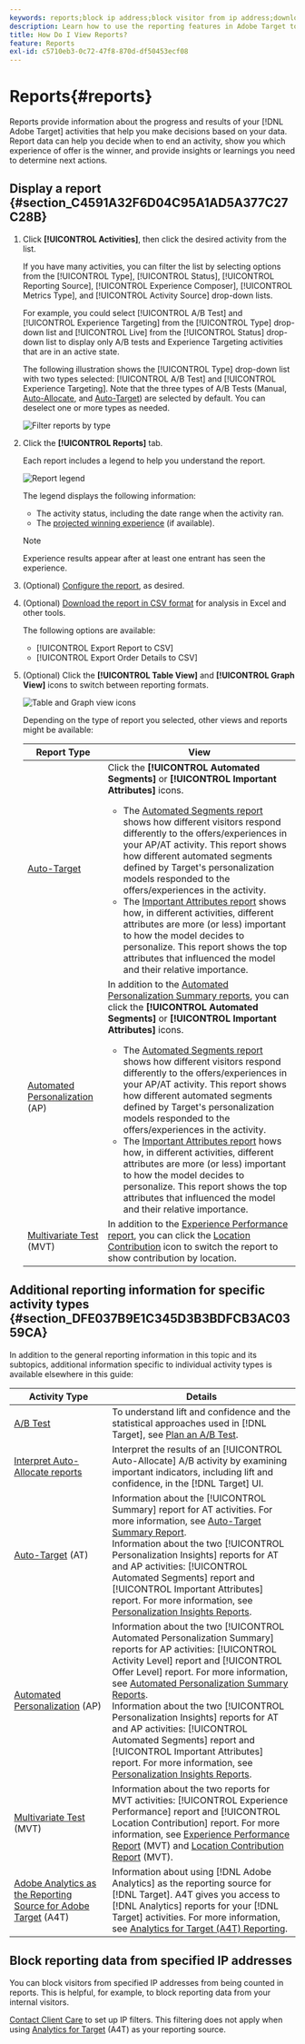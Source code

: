 ```yaml
---
keywords: reports;block ip address;block visitor from ip address;download reports;csv;reporting
description: Learn how to use the reporting features in Adobe Target to examine the performance of your activities. Make better decisions based on your data to increase ROI.
title: How Do I View Reports?
feature: Reports
exl-id: c5710eb3-0c72-47f8-870d-df50453ecf08
---
```

# Reports{#reports}

Reports provide information about the progress and results of your [!DNL Adobe Target] activities that help you make decisions based on your data. Report data can help you decide when to end an activity, show you which experience of offer is the winner, and provide insights or learnings you need to determine next actions.

## Display a report {#section_C4591A32F6D04C95A1AD5A377C27C28B}

1. Click **[!UICONTROL Activities]**, then click the desired activity from the list.

   If you have many activities, you can filter the list by selecting options from the [!UICONTROL Type], [!UICONTROL Status], [!UICONTROL Reporting Source], [!UICONTROL Experience Composer], [!UICONTROL Metrics Type], and [!UICONTROL Activity Source] drop-down lists.

   For example, you could select [!UICONTROL A/B Test] and [!UICONTROL Experience Targeting] from the [!UICONTROL Type] drop-down list and [!UICONTROL Live] from the [!UICONTROL Status] drop-down list to display only A/B tests and Experience Targeting activities that are in an active state.

   The following illustration shows the [!UICONTROL Type] drop-down list with two types selected: [!UICONTROL A/B Test] and [!UICONTROL Experience Targeting]. Note that the three types of A/B Tests (Manual, [Auto-Allocate](/help/c-activities/automated-traffic-allocation/automated-traffic-allocation.md), and [Auto-Target](/help/c-activities/auto-target/auto-target-to-optimize.md)) are selected by default. You can deselect one or more types as needed.

   ![Filter reports by type](/help/c-reports/assets/report_filters-new.png)

1. Click the **[!UICONTROL Reports]** tab.

   Each report includes a legend to help you understand the report.

   ![Report legend](/help/c-reports/assets/report_menu_bar-new.png)

   The legend displays the following information:

    * The activity status, including the date range when the activity ran.
    * The [projected winning experience](/help/c-activities/automated-traffic-allocation/determine-winner.md) (if available). 

   >[!NOTE]
   >
   >Experience results appear after at least one entrant has seen the experience.

1. (Optional) [Configure the report](/help/c-reports/c-report-settings/report-settings.md#concept_4BB6A7FDAB6F4806A632F9CD989B8BFA), as desired. 
1. (Optional) [Download the report in CSV format](/help/c-reports/downloading-data-in-csv-file.md#concept_3F276FF2BBB2499388F97451D6DE2E75) for analysis in Excel and other tools.

   The following options are available:

    * [!UICONTROL Export Report to CSV]
    * [!UICONTROL Export Order Details to CSV]

1. (Optional) Click the **[!UICONTROL Table View]** and **[!UICONTROL Graph View]** icons to switch between reporting formats.

   ![Table and Graph view icons](/help/c-reports/assets/table-and-graph-icons.png)

   Depending on the type of report you selected, other views and reports might be available:

   |Report Type|View|
   | --- | --- |
   |[Auto-Target](/help/c-activities/auto-target/auto-target-to-optimize.md)|Click the **[!UICONTROL Automated Segments]** or **[!UICONTROL Important Attributes]** icons.<ul><li>The [Automated Segments report](/help/c-reports/c-personalization-insights-reports/automated-segments-report.md) shows how different visitors respond differently to the offers/experiences in your AP/AT activity. This report shows how different automated segments defined by Target's personalization models responded to the offers/experiences in the activity.</li><li>The [Important Attributes report](/help/c-reports/c-personalization-insights-reports/important-attributes-report.md) shows how, in different activities, different attributes are more (or less) important to how the model decides to personalize. This report shows the top attributes that influenced the model and their relative importance.</li></ul>|
   |[Automated Personalization](/help/c-activities/t-automated-personalization/automated-personalization.md) (AP)|In addition to the [Automated Personalization Summary reports](/help/c-reports/reports-ap.md), you can click the **[!UICONTROL Automated Segments]** or **[!UICONTROL Important Attributes]** icons.<ul><li>The [Automated Segments report](/help/c-reports/c-personalization-insights-reports/automated-segments-report.md) shows how different visitors respond differently to the offers/experiences in your AP/AT activity. This report shows how different automated segments defined by Target's personalization models responded to the offers/experiences in the activity.</li><li>The [Important Attributes report](/help/c-reports/c-personalization-insights-reports/important-attributes-report.md) hows how, in different activities, different attributes are more (or less) important to how the model decides to personalize. This report shows the top attributes that influenced the model and their relative importance.</li></ul>|
   |[Multivariate Test](/help/c-activities/c-multivariate-testing/multivariate-testing.md) (MVT)|In addition to the [Experience Performance report](/help/c-reports/experience-performance-report.md), you can click the [Location Contribution](/help/c-reports/location-contribution-report.md) icon to switch the report to show contribution by location.|

## Additional reporting information for specific activity types {#section_DFE037B9E1C345D3B3BDFCB3AC0359CA}

In addition to the general reporting information in this topic and its subtopics, additional information specific to individual activity types is available elsewhere in this guide:

| Activity Type | Details |
|--- |--- |
|[A/B Test](/help/c-activities/t-test-ab/test-ab.md)|To understand lift and confidence and the statistical approaches used in [!DNL Target], see [Plan an A/B Test](/help/c-activities/t-test-ab/sample-size-determination.md).|
|[Interpret Auto-Allocate reports](/help/c-activities/automated-traffic-allocation/determine-winner.md)|Interpret the results of an [!UICONTROL Auto-Allocate] A/B activity by examining important indicators, including lift and confidence, in the [!DNL Target] UI.|
|[Auto-Target](/help/c-activities/auto-target/auto-target-to-optimize.md) (AT)|Information about the [!UICONTROL Summary] report for AT activities. For more information, see [Auto-Target Summary Report](/help/c-reports/auto-target-summary-report.md).<br>Information about the two [!UICONTROL Personalization Insights] reports for AT and AP activities: [!UICONTROL Automated Segments] report and [!UICONTROL Important Attributes] report. For more information, see [Personalization Insights Reports](/help/c-reports/c-personalization-insights-reports/personalization-insights-reports.md).|
|[Automated Personalization](/help/c-activities/t-automated-personalization/automated-personalization.md) (AP)|Information about the two [!UICONTROL Automated Personalization Summary] reports for AP activities: [!UICONTROL Activity Level] report and [!UICONTROL Offer Level] report. For more information, see [Automated Personalization Summary Reports](/help/c-reports/reports-ap.md).<br>Information about the two [!UICONTROL Personalization Insights] reports for AT and AP activities: [!UICONTROL Automated Segments] report and [!UICONTROL Important Attributes] report. For more information, see [Personalization Insights Reports](/help/c-reports/c-personalization-insights-reports/personalization-insights-reports.md).|
|[Multivariate Test](/help/c-activities/c-multivariate-testing/multivariate-testing.md) (MVT)|Information about the two reports for MVT activities: [!UICONTROL Experience Performance] report and [!UICONTROL Location Contribution] report. For more information, see [Experience Performance Report](/help/c-reports/experience-performance-report.md) (MVT) and  [Location Contribution Report](/help/c-reports/location-contribution-report.md) (MVT).|
|[Adobe Analytics as the Reporting Source for Adobe Target](/help/c-integrating-target-with-mac/a4t/a4t.md) (A4T)|Information about using [!DNL Adobe Analytics] as the reporting source for [!DNL Target]. A4T gives you access to [!DNL Analytics] reports for your [!DNL Target] activities. For more information, see [Analytics for Target (A4T) Reporting](/help/c-reports/analytics-for-target-a4t-reporting.md).|

## Block reporting data from specified IP addresses

You can block visitors from specified IP addresses from being counted in reports. This is helpful, for example, to block reporting data from your internal visitors.

[Contact Client Care](/help/cmp-resources-and-contact-information.md#reference_ACA3391A00EF467B87930A450050077C) to set up IP filters. This filtering does not apply when using [Analytics for Target](/help/c-integrating-target-with-mac/a4t/a4t.md#concept_7540C8C04259434AB6EE33B09F47A1DE) (A4T) as your reporting source.
